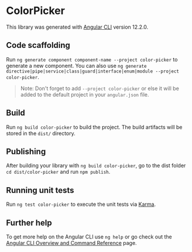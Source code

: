 # ColorPicker

This library was generated with [Angular CLI](https://github.com/angular/angular-cli) version 12.2.0.

## Code scaffolding

Run `ng generate component component-name --project color-picker` to generate a new component. You can also use `ng generate directive|pipe|service|class|guard|interface|enum|module --project color-picker`.
> Note: Don't forget to add `--project color-picker` or else it will be added to the default project in your `angular.json` file. 

## Build

Run `ng build color-picker` to build the project. The build artifacts will be stored in the `dist/` directory.

## Publishing

After building your library with `ng build color-picker`, go to the dist folder `cd dist/color-picker` and run `npm publish`.

## Running unit tests

Run `ng test color-picker` to execute the unit tests via [Karma](https://karma-runner.github.io).

## Further help

To get more help on the Angular CLI use `ng help` or go check out the [Angular CLI Overview and Command Reference](https://angular.io/cli) page.
